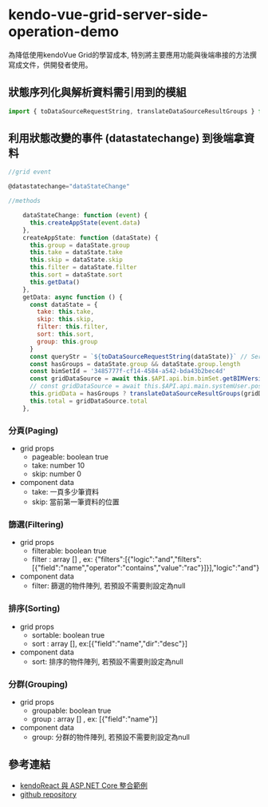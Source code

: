 # kendo-vue-grid-server-side-operation-demo

為降低使用kendoVue Grid的學習成本, 特別將主要應用功能與後端串接的方法撰寫成文件，供開發者使用。


## 狀態序列化與解析資料需引用到的模組

```javascript
import { toDataSourceRequestString, translateDataSourceResultGroups } from '@progress/kendo-data-query';
```

## 利用狀態改變的事件 (datastatechange) 到後端拿資料

``` javascript
//grid event

@datastatechange="dataStateChange"
```

```javascript
//methods

    dataStateChange: function (event) {
      this.createAppState(event.data)
    },
    createAppState: function (dataState) {
      this.group = dataState.group
      this.take = dataState.take
      this.skip = dataState.skip
      this.filter = dataState.filter
      this.sort = dataState.sort
      this.getData()
    },
    getData: async function () {
      const dataState = {
        take: this.take,
        skip: this.skip,
        filter: this.filter,
        sort: this.sort,
        group: this.group
      }
      const queryStr = `${toDataSourceRequestString(dataState)}` // Serialize the state.
      const hasGroups = dataState.group && dataState.group.length
      const bimSetId = '3485777f-cf14-4584-a542-bda43b2bec4d'
      const gridDataSource = await this.$API.api.bim.bimSet.getBIMVersions(bimSetId, queryStr).then(res => res.data)
      // const gridDataSource = await this.$API.api.main.systemUser.post(queryStr).then(res => res.data)
      this.gridData = hasGroups ? translateDataSourceResultGroups(gridDataSource.data) : gridDataSource.data
      this.total = gridDataSource.total
    },
```

### 分頁(Paging)

- grid props
    - pageable: boolean true
    - take: number 10
    - skip: number 0
- component data
    - take: 一頁多少筆資料
    - skip: 當前第一筆資料的位置
### 篩選(Filtering)

- grid props
    - filterable: boolean true
    - filter : array [] , ex: {"filters":[{"logic":"and","filters":[{"field":"name","operator":"contains","value":"rac"}]}],"logic":"and"}
- component data
    - filter: 篩選的物件陣列, 若預設不需要則設定為null
### 排序(Sorting)

- grid props
    - sortable: boolean true
    - sort : array [], ex:[{"field":"name","dir":"desc"}]
- component data
    - sort: 排序的物件陣列, 若預設不需要則設定為null
### 分群(Grouping)

- grid props
    - groupable: boolean true
    - group : array [] , ex: [{"field":"name"}]
- component data
    - group: 分群的物件陣列, 若預設不需要則設定為null




## 參考連結

- [kendoReact 與 ASP.NET Core 整合範例](:https://www.telerik.com/kendo-react-ui/components/dataquery/mvc-integration/)
- [github repository](https://github.com/SyncoBox/kendo-vue-grid-server-side-operation-demo)